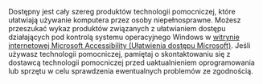 Dostępny jest cały szereg produktów technologii pomocniczej, które ułatwiają używanie komputera przez osoby niepełnosprawne. Możesz przeszukać wykaz produktów związanych z ułatwianiem dostępu działających pod kontrolą systemu operacyjnego Windows w [witrynie internetowej Microsoft Accessibility (Ułatwienia dostępu Microsoft)](http://go.microsoft.com/fwlink/?LinkId=8431). Jeśli używasz technologii pomocniczej, pamiętaj o skontaktowaniu się z dostawcą technologii pomocniczej przed uaktualnieniem oprogramowania lub sprzętu w celu sprawdzenia ewentualnych problemów ze zgodnością.

<!--HONumber=Oct16_HO1-->


